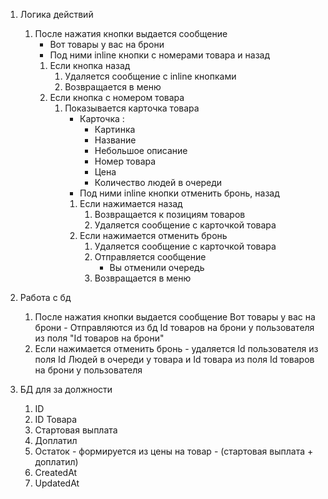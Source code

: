 1. Логика действий
	1. После нажатия кнопки выдается сообщение
		- Вот товары у вас на брони
		- Под ними inline кнопки с номерами товара и назад
		1. Если кнопка назад 
			1. Удаляется сообщение с inline кнопками
			2. Возвращается в меню
		2. Если кнопка с номером товара 
			1. Показывается карточка товара 
				  - Карточка :
					  - Картинка 
					  - Название
					  - Небольшое описание
					  - Номер товара
					  - Цена
					  - Количество людей в очереди
				  - Под ними inline кнопки отменить бронь, назад
				1. Если нажимается назад 
					1. Возвращается к позициям товаров 
					2. Удаляется сообщение с карточкой товара
				2. Если нажимается отменить бронь
					1. Удаляется сообщение с карточкой товара
					2. Отправляется сообщение 
						- Вы отменили очередь
					3. Возвращается в меню
2. Работа с бд
	1. После нажатия кнопки выдается сообщение Вот товары у вас на брони - Отправляются из бд Id товаров на брони у пользователя из поля "Id товаров на брони"
	2. Если нажимается отменить бронь - удаляется Id пользователя из поля Id Людей в очереди у товара и Id товара из поля Id товаров на брони у пользователя

3. БД для за должности
	1. ID
	2. ID Товара
	3. Стартовая выплата
	4. Доплатил
	5. Остаток - формируется из цены на товар - (стартовая выплата + доплатил)
	6. CreatedAt
	7. UpdatedAt